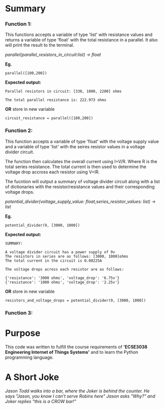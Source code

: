  # Summary

### Function 1: 

This functions accepts a variable of type 'list' with resistance values and returns a variable of type 'float' with the total resistance in a parallel. It also will print the result to the terminal. 

   *parallel(parallel_resistors_in_circuit:list) -> float*

**Eg.**  

    parallel([100,200])  

**Expected output:** 
```
Parallel resistors in circuit: [330, 1000, 2200] ohms

The total parallel resistance is: 222.973 ohms

```      
**OR** store in new variable

    circuit_resistance = parallel([100,200])

### Function 2: 

This function accepts a variable of type 'float' with the voltage supply value and a variable of 
type 'list' with the seires resistor values in a voltage divider circuit. 

The function then calculates the overall current using I=V/R. 
Where R is the total series resistance. The total current is then used to determine 
the voltage drop accross each resistor using V=IR. 

The fucntion will output a summary of voltage divider circuit  along with a list of dictionaries with 
the resistor/resistance values and their corresponding voltage drops. 

   *potential_divider(voltage_supply_value: float,series_resistor_values: list) -> list*

**Eg.**  

    potential_divider(9, [3000, 1000])  

**Expected output:**
```
SUMMARY:

A voltage divider circuit has a power supply of 9v
The resistors in series are as follows: [3000, 1000]ohms
The total current in the circuit is 0.00225A

The voltage drops across each resistor are as follows:

{'resistance': '3000 ohms', 'voltage_drop': '6.75v'}
{'resistance': '1000 ohms', 'voltage_drop': '2.25v'}

```   

         
**OR** store in new variable

    resistors_and_voltage_drops = potential_divider(9, [3000, 1000])

### Function 3: 


# Purpose 

This code was written to fulfill the course requirements of **'ECSE3038 Engineering Internet of Things Systems'** and to learn the Python programming language.  

# A Short Joke 

*Jason Todd walks into a bar, where the Joker is behind the counter. 
He says "Jason, you know I can't serve Robins here"
Jason asks "Why?" 
and Joker replies "this is a CROW bar!"*





